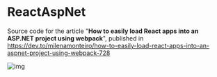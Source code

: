 # ReactAspNet

Source code for the article "**How to easily load React apps into an ASP.NET project using webpack**", published in https://dev.to/milenamonteiro/how-to-easily-load-react-apps-into-an-aspnet-project-using-webpack-728

![img](https://res.cloudinary.com/practicaldev/image/fetch/s--SuGmj1d9--/c_imagga_scale,f_auto,fl_progressive,h_420,q_auto,w_1000/https://dev-to-uploads.s3.amazonaws.com/uploads/articles/p40bywsw875d2gefs9xp.png)

